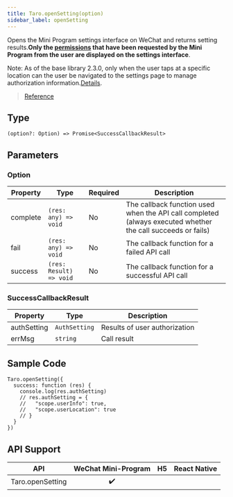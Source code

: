 ```yaml
---
title: Taro.openSetting(option)
sidebar_label: openSetting
---
```


Opens the Mini Program settings interface on WeChat and returns setting results.**Only the [permissions](https://developers.weixin.qq.com/miniprogram/en/dev/framework/open-ability/authorize.html) that have been requested by the Mini Program from the user are displayed on the settings interface**.

Note: As of the base library 2.3.0, only when the user taps at a specific location can the user be navigated to the settings page to manage authorization information.[Details](https://developers.weixin.qq.com/community/develop/doc/000cea2305cc5047af5733de751008).

> [Reference](https://developers.weixin.qq.com/miniprogram/dev/api/open-api/setting/wx.openSetting.html)

## Type

```tsx
(option?: Option) => Promise<SuccessCallbackResult>
```

## Parameters

### Option

<table>
  <thead>
    <tr>
      <th>Property</th>
      <th>Type</th>
      <th style={{ textAlign: "center"}}>Required</th>
      <th>Description</th>
    </tr>
  </thead>
  <tbody>
    <tr>
      <td>complete</td>
      <td><code>(res: any) =&gt; void</code></td>
      <td style={{ textAlign: "center"}}>No</td>
      <td>The callback function used when the API call completed (always executed whether the call succeeds or fails)</td>
    </tr>
    <tr>
      <td>fail</td>
      <td><code>(res: any) =&gt; void</code></td>
      <td style={{ textAlign: "center"}}>No</td>
      <td>The callback function for a failed API call</td>
    </tr>
    <tr>
      <td>success</td>
      <td><code>(res: Result) =&gt; void</code></td>
      <td style={{ textAlign: "center"}}>No</td>
      <td>The callback function for a successful API call</td>
    </tr>
  </tbody>
</table>

### SuccessCallbackResult

<table>
  <thead>
    <tr>
      <th>Property</th>
      <th>Type</th>
      <th>Description</th>
    </tr>
  </thead>
  <tbody>
    <tr>
      <td>authSetting</td>
      <td><code>AuthSetting</code></td>
      <td>Results of user authorization</td>
    </tr>
    <tr>
      <td>errMsg</td>
      <td><code>string</code></td>
      <td>Call result</td>
    </tr>
  </tbody>
</table>

## Sample Code

```tsx
Taro.openSetting({
  success: function (res) {
    console.log(res.authSetting)
    // res.authSetting = {
    //   "scope.userInfo": true,
    //   "scope.userLocation": true
    // }
  }
})
```

## API Support

|       API        | WeChat Mini-Program | H5 | React Native |
|:----------------:|:-------------------:|:--:|:------------:|
| Taro.openSetting |         ✔️          |    |              |
